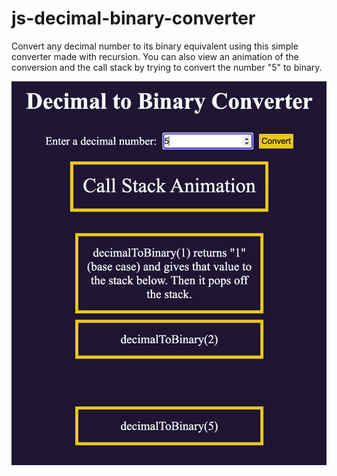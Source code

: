 # js-decimal-binary-converter
Convert any decimal number to its binary equivalent using this simple converter made with recursion. You can also view an animation of the conversion and the call stack by trying to convert the number "5" to binary.


![Animation screenshot](<Screenshot 2024-01-11 at 10.00.20.png>)